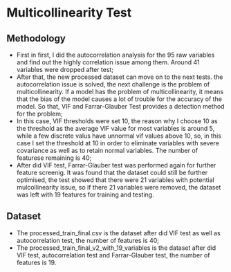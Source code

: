 Multicollinearity Test
=
Methodology
--
- First in first, I did the autocorrelation analysis for the 95 raw variables and find out the highly correlation issue among them. Around 41 variables were dropped after test;
- After that, the new processed dataset can move on to the next tests. the autocorrelation issue is solved, the next challenge is the problem of multicollinearity. If a model has the problem of multicollinearity,
  it means that the bias of the model causes a lot of trouble for the accuracy of the model. So that, VIF and Farrar-Glauber Test provides a detection method for the problem; 
- In this case, VIF thresholds were set 10, the reason why I choose 10 as the threshold as the average VIF value for most variables is around 5, while a few discrete valus have unnormal vif values above 10, so, in this case I
  set the threshold at 10 in order to eliminate variables with severe covariance as well as to retain normal variables. The number of featurese remaining is 40;
- After did VIF test, Farrar-Glauber test was performed again for further feature screenig. It was found that the dataset could still be further optimised, the test showed that there were 21 variables with potential mulcollinearity
  issue, so if there 21 variables were removed, the dataset was left with 19 features for training and testing.

Dataset 
--
- The processed_train_final.csv is the dataset after did VIF test as well as autocorrelation test, the number of features is 40;
- The processed_train_final_v2_with_19_variables is the dataset after did VIF test, autocorrelation test and Farrar-Glauber test, the number of features is 19.

